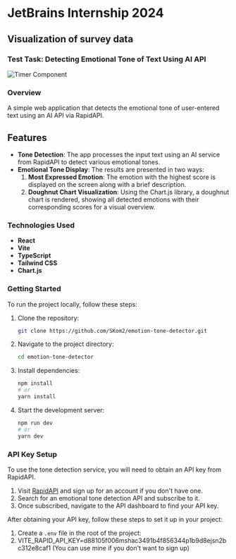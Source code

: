 # JetBrains Internship 2024

## Visualization of survey data

### Test Task: Detecting Emotional Tone of Text Using AI API

![Timer Component](https://github.com/SKom2/kotlin-js-text-editor/assets/103752057/bcfd650a-ca87-4e7c-b52d-533e6a20f982)

### Overview

A simple web application that detects the emotional tone of user-entered text using an AI API via RapidAPI.

## Features

- **Tone Detection**: The app processes the input text using an AI service from RapidAPI to detect various emotional tones.
- **Emotional Tone Display**: The results are presented in two ways:
  1. **Most Expressed Emotion**: The emotion with the highest score is displayed on the screen along with a brief description.
  2. **Doughnut Chart Visualization**: Using the Chart.js library, a doughnut chart is rendered, showing all detected emotions with their corresponding scores for a visual overview.

### Technologies Used

- **React**
- **Vite**
- **TypeScript**
- **Tailwind CSS**
- **Chart.js**

### Getting Started

To run the project locally, follow these steps:

1. Clone the repository:
   ```bash
   git clone https://github.com/SKom2/emotion-tone-detector.git
   ```
2. Navigate to the project directory:
   ```bash
   cd emotion-tone-detector
   ```
3. Install dependencies:
   ```bash
   npm install
   # or
   yarn install
   ```
4. Start the development server:
    ```bash
   npm run dev
    # or
    yarn dev
   ```

### API Key Setup

To use the tone detection service, you will need to obtain an API key from RapidAPI.

1. Visit [RapidAPI](https://rapidapi.com/) and sign up for an account if you don't have one.
2. Search for an emotional tone detection API and subscribe to it.
3. Once subscribed, navigate to the API dashboard to find your API key.

After obtaining your API key, follow these steps to set it up in your project:

1. Create a `.env` file in the root of the project:
2. VITE_RAPID_API_KEY=d88105f006mshac3491b4f856344p1b9d8ejsn2bc312e8caf1 (You can use mine if you don't want to sign up)
